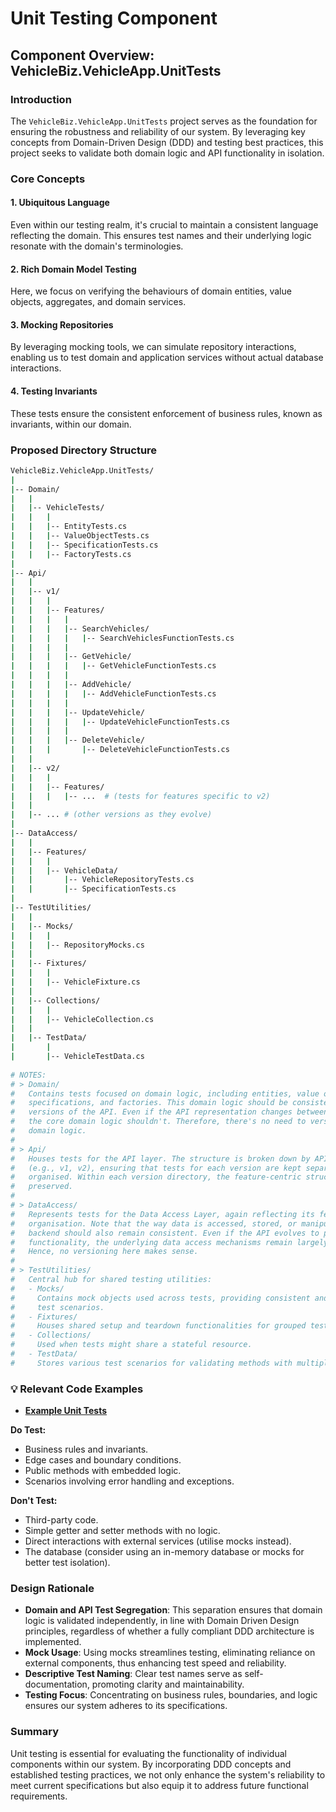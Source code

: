 # Unit Testing Component

## Component Overview: VehicleBiz.VehicleApp.UnitTests

### Introduction

The `VehicleBiz.VehicleApp.UnitTests` project serves as the foundation for ensuring the robustness and reliability of our system. By leveraging key concepts from Domain-Driven Design (DDD) and testing best practices, this project seeks to validate both domain logic and API functionality in isolation.

### Core Concepts

#### 1. Ubiquitous Language

Even within our testing realm, it's crucial to maintain a consistent language reflecting the domain. This ensures test names and their underlying logic resonate with the domain's terminologies.

#### 2. Rich Domain Model Testing

Here, we focus on verifying the behaviours of domain entities, value objects, aggregates, and domain services.

#### 3. Mocking Repositories

By leveraging mocking tools, we can simulate repository interactions, enabling us to test domain and application services without actual database interactions.

#### 4. Testing Invariants

These tests ensure the consistent enforcement of business rules, known as invariants, within our domain.

### Proposed Directory Structure

```bash
VehicleBiz.VehicleApp.UnitTests/
|
|-- Domain/
|   |
|   |-- VehicleTests/
|   |   |
|   |   |-- EntityTests.cs
|   |   |-- ValueObjectTests.cs
|   |   |-- SpecificationTests.cs
|   |   |-- FactoryTests.cs
|
|-- Api/
|   |
|   |-- v1/
|   |   |
|   |   |-- Features/
|   |   |   |
|   |   |   |-- SearchVehicles/
|   |   |   |   |-- SearchVehiclesFunctionTests.cs
|   |   |   |
|   |   |   |-- GetVehicle/
|   |   |   |   |-- GetVehicleFunctionTests.cs
|   |   |   |
|   |   |   |-- AddVehicle/
|   |   |   |   |-- AddVehicleFunctionTests.cs
|   |   |   |
|   |   |   |-- UpdateVehicle/
|   |   |   |   |-- UpdateVehicleFunctionTests.cs
|   |   |   |
|   |   |   |-- DeleteVehicle/
|   |   |       |-- DeleteVehicleFunctionTests.cs
|   |
|   |-- v2/
|   |   |
|   |   |-- Features/
|   |   |   |-- ...  # (tests for features specific to v2)
|   |
|   |-- ... # (other versions as they evolve)
|
|-- DataAccess/
|   |
|   |-- Features/
|   |   |
|   |   |-- VehicleData/
|   |       |-- VehicleRepositoryTests.cs
|   |       |-- SpecificationTests.cs
|
|-- TestUtilities/
|   |
|   |-- Mocks/
|   |   |
|   |   |-- RepositoryMocks.cs
|   |
|   |-- Fixtures/
|   |   |
|   |   |-- VehicleFixture.cs
|   |
|   |-- Collections/
|   |   |
|   |   |-- VehicleCollection.cs
|   |
|   |-- TestData/
|       |
|       |-- VehicleTestData.cs
    
# NOTES:
# > Domain/
#   Contains tests focused on domain logic, including entities, value objects,
#   specifications, and factories. This domain logic should be consistent across
#   versions of the API. Even if the API representation changes between versions,
#   the core domain logic shouldn't. Therefore, there's no need to version tests for
#   domain logic.
#
# > Api/
#   Houses tests for the API layer. The structure is broken down by API versions
#   (e.g., v1, v2), ensuring that tests for each version are kept separate and
#   organised. Within each version directory, the feature-centric structure is
#   preserved.
#
# > DataAccess/
#   Represents tests for the Data Access Layer, again reflecting its feature-centric 
#   organisation. Note that the way data is accessed, stored, or manipulated in the
#   backend should also remain consistent. Even if the API evolves to provide more
#   functionality, the underlying data access mechanisms remain largely unchanged.
#   Hence, no versioning here makes sense.
#
# > TestUtilities/
#   Central hub for shared testing utilities:
#   - Mocks/
#     Contains mock objects used across tests, providing consistent and controlled
#     test scenarios.
#   - Fixtures/
#     Houses shared setup and teardown functionalities for grouped tests.
#   - Collections/
#     Used when tests might share a stateful resource.
#   - TestData/
#     Stores various test scenarios for validating methods with multiple inputs.
```

### 💡 Relevant Code Examples

* [**Example Unit Tests**](../../code-examples/example-unit-tests.md)

**Do Test:**

* Business rules and invariants.
* Edge cases and boundary conditions.
* Public methods with embedded logic.
* Scenarios involving error handling and exceptions.

**Don't Test:**

* Third-party code.
* Simple getter and setter methods with no logic.
* Direct interactions with external services (utilise mocks instead).
* The database (consider using an in-memory database or mocks for better test isolation).

### Design Rationale

* **Domain and API Test Segregation**: This separation ensures that domain logic is validated independently, in line with Domain Driven Design principles, regardless of whether a fully compliant DDD architecture is implemented.
* **Mock Usage**: Using mocks streamlines testing, eliminating reliance on external components, thus enhancing test speed and reliability.
* **Descriptive Test Naming**: Clear test names serve as self-documentation, promoting clarity and maintainability.
* **Testing Focus**: Concentrating on business rules, boundaries, and logic ensures our system adheres to its specifications.

### Summary

Unit testing is essential for evaluating the functionality of individual components within our system. By incorporating DDD concepts and established testing practices, we not only enhance the system's reliability to meet current specifications but also equip it to address future functional requirements.
